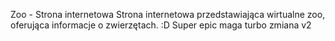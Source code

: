 Zoo - Strona internetowa
Strona internetowa przedstawiająca wirtualne zoo, oferująca informacje o zwierzętach. :D
Super epic maga turbo zmiana v2
